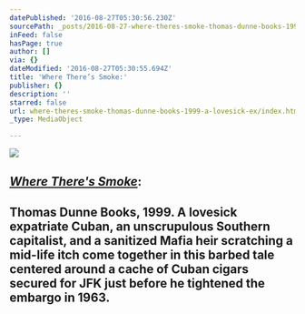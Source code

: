 ```yaml
---
datePublished: '2016-08-27T05:30:56.230Z'
sourcePath: _posts/2016-08-27-where-theres-smoke-thomas-dunne-books-1999-a-lovesick-ex.md
inFeed: false
hasPage: true
author: []
via: {}
dateModified: '2016-08-27T05:30:55.694Z'
title: 'Where There’s Smoke:'
publisher: {}
description: ''
starred: false
url: where-theres-smoke-thomas-dunne-books-1999-a-lovesick-ex/index.html
_type: MediaObject

---
```

![](https://the-grid-user-content.s3-us-west-2.amazonaws.com/771fa199-179a-4c5c-a3d9-46f453c1b696.jpg)

## _[Where There's Smoke][0]_:

## Thomas Dunne Books, 1999\. A lovesick expatriate Cuban, an unscrupulous Southern capitalist, and a sanitized Mafia heir scratching a mid-life itch come together in this barbed tale centered around a cache of Cuban cigars secured for JFK just before he tightened the embargo in 1963\.

[0]: https://www.amazon.com/Where-Theres-Smoke-Mel-McKinney/dp/0312206232/ref=melmckinney "Where There's Smoke"